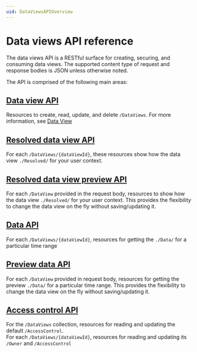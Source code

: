 ```yaml
---
uid: DataViewsAPIOverview
---
```


# Data views API reference

The data views API is a RESTful surface for creating, securing, and consuming data views. 
The supported content type of request and response bodies is JSON unless otherwise noted.

The API is comprised of the following main areas:

## [Data view API](xref:data-views-data-views)
Resources to create, read, update, and delete `/DataViews`. For more information, see [Data View](xref:DataViewsOverview)

## [Resolved data view API](xref:data-views-data-views-resolved)
For each `/DataViews/{dataViewId}`, these resources show how the data view `./Resolved/` for your user context.

## [Resolved data view preview API](xref:data-views-preview-data-views-resolved)
For each `/DataView` provided in the request body, resources to show how the data view `./Resolved/` for your user context. This provides the flexibility to change the data view on the fly without saving/updating it.

## [Data API](xref:DataViewsDataAPI)
For each `/DataViews/{dataViewId}`, resources for getting the `./Data/` for a particular time range

## [Preview data API](xref:data-views-preview-data-views-data)
For each `/DataView` provided in request body, resources for getting the preview `./Data/` for a particular time range. This provides the flexibility to change the data view on the fly without saving/updating it.

## [Access control API](xref:data-views-access-control)
For the `/DataViews` collection, resources for reading and updating the default `/AccessControl`.  
For each `/DataViews/{dataViewId}`, resources for reading and updating its `/Owner` and `/AccessControl`
